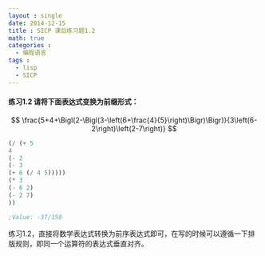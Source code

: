 ```yaml
---
layout : single
date: 2014-12-15
title : SICP 课后练习题1.2
math: true
categories : 
  - 编程语言
tags : 
  - lisp
  - SICP
---
```


#### 练习1.2    请将下面表达式变换为前缀形式：


$$ \frac{5+4+\Bigl(2-\Bigl(3-\left(6+\frac{4}{5}\right)\Bigr)\Bigr)}{3\left(6-2\right)\left(2-7\right)} $$
```scheme
(/ (+ 5
4
(- 2
(- 3
(+ 6 (/ 4 5)))))
(* 3
(- 6 2)
(- 2 7)
))

;Value: -37/150
```
练习1.2，直接将数学表达式转换为前序表达式即可，在写的时候可以遵循一下排版规则，即同一个运算符的表达式垂直对齐。
